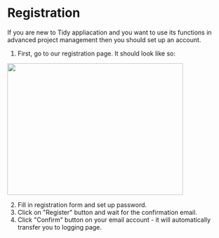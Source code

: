 # Registration

If you are new to Tidy appliacation and you want to use its functions in advanced project management then you should set up an account.

1. First, go to our registration page. It should look like so:

<img src='../img/register.png' width=400 height=300>

2. Fill in registration form and set up password.
3. Click on "Register" button and wait for the confirmation email.
4. Click "Confirm" button on your email account - it will automatically transfer you to logging page.
